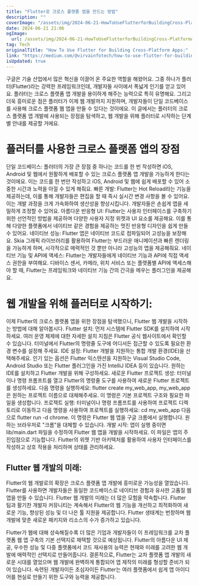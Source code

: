 ```yaml
---
title: "Flutter로 크로스 플랫폼 앱을 만드는 방법"
description: ""
coverImage: "/assets/img/2024-06-21-HowToUseFlutterforBuildingCross-PlatformApps_0.png"
date: 2024-06-21 21:06
ogImage: 
  url: /assets/img/2024-06-21-HowToUseFlutterforBuildingCross-PlatformApps_0.png
tag: Tech
originalTitle: "How To Use Flutter for Building Cross-Platform Apps:"
link: "https://medium.com/@virvainfotech/how-to-use-flutter-for-building-cross-platform-apps-5a1fe101a242"
isUpdated: true
---
```






구글은 기술 산업에서 많은 혁신을 이끌어 온 주요한 역할을 해왔어요. 그중 하나가 플러터(Flutter)라는 강력한 프레임워크인데, 개발자들 사이에서 폭넓게 인기를 얻고 있어요. 플러터는 크로스 플랫폼 앱 개발을 용이하게 해주는 능력으로 특히 유명해요. 그리고 더욱 흥미로운 점은 플러터가 이제 웹 개발까지 지원하며, 개발자들이 단일 코드베이스를 사용해 크로스 플랫폼 웹 앱을 만들 수 있다는 것이에요. 이 글에서는 플러터의 크로스 플랫폼 앱 개발에 사용되는 장점을 탐색하고, 웹 개발을 위해 플러터로 시작하는 단계별 안내를 제공할 거에요.

# 플러터를 사용한 크로스 플랫폼 앱의 장점

단일 코드베이스: 플러터의 가장 큰 장점 중 하나는 코드를 한 번 작성하면 iOS, Android 및 웹에서 원활하게 배포할 수 있는 크로스 플랫폼 앱 개발을 가능하게 한다는 것이에요. 이는 코드를 한 번만 작성하고 iOS, Android 및 웹에 쉽게 배포할 수 있어 소중한 시간과 노력을 아낄 수 있게 해줘요.
빠른 개발: Flutter는 Hot Reload라는 기능을 제공하는데, 이를 통해 개발자들은 편집을 할 때 즉시 실시간 변경 사항을 볼 수 있어요. 이는 개발 과정을 크게 가속화하여 생산성을 향상시킵니다. 개발자들은 손쉽게 앱을 세밀하게 조정할 수 있어요.
아름다운 반응형 UI: Flutter는 사용자 인터페이스를 구축하기 위한 선언적인 방법을 제공하며 다양한 사용자 지정 위젯과 UI 요소를 제공해요. 이를 통해 다양한 플랫폼에서 네이티브 같은 경험을 제공하는 멋진 반응형 디자인을 쉽게 만들 수 있어요.
네이티브 성능: Flutter 앱은 네이티브 코드로 컴파일되어 고성능을 보장해요. Skia 그래픽 라이브러리를 활용하여 Flutter는 부드러운 애니메이션과 빠른 렌더링을 가능하게 하며, 시각적으로 매력적인 것 뿐만 아니라 고성능의 앱을 제공해줘요.
네이티브 기능 및 API에 액세스: Flutter는 개발자들에게 네이티브 기능과 API에 직접 액세스 권한을 부여해요. 디바이스 센서, 카메라, 위치 서비스 또는 플랫폼별 API에 액세스해야 할 때, Flutter는 프레임워크와 네이티브 기능 간의 간극을 메우는 플러그인을 제공해요.

# 웹 개발을 위해 플러터로 시작하기:

<div class="content-ad"></div>

이제 Flutter의 크로스 플랫폼 앱을 위한 장점을 탐색했으니, Flutter 웹 개발을 시작하는 방법에 대해 알아봅시다.
Flutter 설치: 먼저 시스템에 Flutter SDK를 설치하여 시작하세요. 여러 운영 체제에 대한 자세한 설치 지침은 Flutter 공식 웹사이트에서 확인할 수 있습니다. 터미널에서 Flutter의 명령줄 도구에 어디서든 접근할 수 있도록 필요한 환경 변수를 설정해 주세요.
IDE 설정: Flutter 개발을 지원하는 통합 개발 환경(IDE)을 선택해주세요. 인기 있는 옵션은 Flutter 익스텐션을 지원하는 Visual Studio Code, Android Studio 또는 Flutter 플러그인을 가진 IntelliJ IDEA 등이 있습니다. 원하는 IDE를 설치하고 Flutter 개발을 위해 구성하세요.
새로운 Flutter 프로젝트 생성: 터미널이나 명령 프롬프트를 열고 Flutter의 명령줄 도구를 사용하여 새로운 Flutter 프로젝트를 생성하세요. 다음 명령을 실행하세요: flutter create my_web_app, my_web_app은 원하는 프로젝트 이름으로 대체해주세요. 이 명령은 기본 프로젝트 구조와 필요한 파일을 생성합니다.
프로젝트 실행: 터미널이나 명령 프롬프트를 사용하여 프로젝트 디렉토리로 이동하고 다음 명령을 사용하여 프로젝트를 실행하세요: cd my_web_app 다음으로 flutter run -d chrome. 이 명령은 Flutter 웹 앱을 구글 크롬에서 실행합니다. 원하는 브라우저로 "크롬"을 대체할 수 있습니다.
개발 시작: 앱이 실행 중이면 lib/main.dart 파일을 수정하여 Flutter 웹 앱을 개발을 시작하세요. 이 파일은 앱의 주 진입점으로 기능합니다. Flutter의 위젯 기반 아키텍처를 활용하여 사용자 인터페이스를 작성하고 상호 작용을 처리하며 상태를 관리하세요.

## Flutter 웹 개발의 미래:

Flutter의 웹 개발로의 확장은 크로스 플랫폼 앱 개발에 흥미로운 가능성을 열었습니다. Flutter를 사용하면 개발자들은 동일한 코드베이스로 네이티브 경험과 유사한 고품질 웹 앱을 만들 수 있습니다.
Flutter 웹 개발의 미래는 더 많은 모험을 약속합니다. Flutter 팀과 활기찬 개발자 커뮤니티는 계속해서 Flutter의 웹 기능을 개선하고 최적화하여 새로운 기능, 향상된 성능 및 더 나은 툴 지원을 제공합니다. Flutter 생태계는 번창하며 웹 개발에 맞춘 ​​새로운 패키지와 리소스의 수가 증가하고 있습니다.

Flutter가 웹에 대해 성숙해질수록 더 많은 기업과 개발자들이 이 프레임워크를 교차 플랫폼 웹 앱 구축의 기본 선택지로 채택할 것으로 예상됩니다. Flutter의 아름다운 UI 제공, 우수한 성능 및 다중 플랫폼에서 코드 재사용의 능력은 현재와 미래를 고려한 웹 개발에 매력적인 선택지로 만들어줍니다. 결론적으로, Flutter는 교차 플랫폼 앱 개발의 새로운 시대를 열었으며 웹 개발에 완벽하게 통합되어 앱 제작의 미래를 형성할 준비가 되어 있습니다. 숙련된 개발자이든 초심자이든 Flutter는 여러 플랫폼에서 쉽게 앱 아이디어를 현실로 만들기 위한 도구와 능력을 제공합니다.